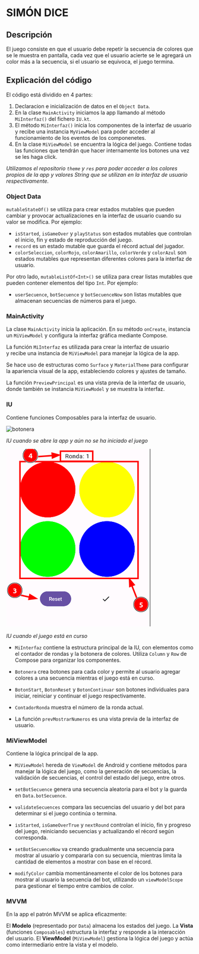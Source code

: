 # SIMÓN DICE

## Descripción
El juego consiste en que el usuario debe repetir la secuencia de colores que se le muestra en pantalla, 
cada vez que el usuario acierte se le agregará un color más a la secuencia, 
si el usuario se equivoca, el juego termina.

## Explicación del código
El código está dividido en 4 partes:
1. Declaracion e inicialización de datos en el `Object Data`.
2. En la clase `MainActivity` iniciamos la app llamando al método `MiInterfaz()` del fichero `IU.kt`.
3. El método `MiInterfaz()` inicia los componentes de la interfaz de usuario y recibe una instancia `MyViewModel`
para poder acceder al funcionamiento de los eventos de los componenetes.
4. En la clase `MiViewModel` se encuentra la lógica del juego. Contiene todas las funciones 
que tendrán que hacer internamente los botones una vez se les haga click.

_Utilizamos el repositorio `theme` y `res` para poder acceder a los colores propios de la app y 
valores String que se utilizan en la interfaz de usuario respectivamente._

### Object Data

`mutableStateOf()` se utiliza para crear estados mutables que pueden cambiar y 
provocar actualizaciones en la interfaz de usuario cuando su valor se modifica. Por ejemplo:

- `isStarted`, `isGameOver` y `playStatus` son estados mutables que controlan el inicio, fin y estado de reproducción del juego.
- `record` es un estado mutable que guarda el récord actual del jugador.
- `colorSeleccion`, `colorRojo`, `colorAmarillo`, `colorVerde` y `colorAzul` son estados mutables 
que representan diferentes colores para la interfaz de usuario.

Por otro lado, `mutableListOf<Int>()` se utiliza para crear listas mutables que pueden contener elementos del tipo `Int`. Por ejemplo:

- `userSecuence`, `botSecuence` y `botSecuenceNow` son listas mutables que almacenan secuencias de números para el juego.

### MainActivity
La clase `MainActivity` inicia la aplicación. En su método `onCreate`, instancia un `MiViewModel` 
y configura la interfaz gráfica mediante Compose.

La función `MiInterfaz` es utilizada para crear la interfaz de usuario  
y recibe una instancia de `MiViewModel` para manejar la lógica de la app.

Se hace uso de estructuras como `Surface` y `MaterialTheme` 
para configurar la apariencia visual de la app, estableciendo colores y ajustes de tamaño.

La función `PreviewPrincipal` es una vista previa de la interfaz de usuario, 
donde también se instancia `MiViewModel` y se muestra la interfaz.

### IU
Contiene funciones Composables para la interfaz de usuario.


![botonera](/imagenes/botonera.png)

_IU cuando se abre la app y aún no se ha iniciado el juego_


![startContinue](./imagenes/botonera.png)

_IU cuando el juego está en curso_

- `MiInterfaz` contiene la estructura principal de la IU, 
con elementos como el contador de rondas y la botonera de colores. 
Utiliza `Column` y `Row` de Compose para organizar los componentes.

- `Botonera` crea botones para cada color y permite al usuario agregar 
colores a una secuencia mientras el juego está en curso.

- `BotonStart`, `BotonReset` y `BotonContinuar` 
son botones individuales para iniciar, reiniciar y continuar el juego respectivamente.

- `ContadorRonda` muestra el número de la ronda actual.

- La función `prevMostrarNumeros` es una vista previa de la interfaz de usuario.

### MiViewModel
Contiene la lógica principal de la app.

- `MiViewModel` hereda de `ViewModel` de Android y contiene métodos para manejar la lógica del juego, 
como la generación de secuencias, la validación de secuencias, el control del estado del juego, entre otros.

- `setBotSecuence` genera una secuencia aleatoria para el bot y la guarda en `Data.botSecuence`.

- `validateSecuences` compara las secuencias del usuario y del bot para determinar si el juego continúa o termina.

- `isStarted`, `isGameOverTrue` y `nextRound` controlan el inicio, 
fin y progreso del juego, reiniciando secuencias y actualizando el récord según corresponda.

- `setBotSecuenceNow` va creando gradualmente una secuencia para 
mostrar al usuario y compararla con su secuencia, mientras limita la cantidad de elementos a mostrar con base en el récord.

- `modifyColor` cambia momentáneamente el color de los botones 
para mostrar al usuario la secuencia del bot, utilizando un `viewModelScope` para gestionar el tiempo entre cambios de color.

### MVVM
En la app el patrón MVVM se aplica eficazmente:

El **Modelo** (representado por `Data`) almacena los estados del juego.
La **Vista** (funciones `Composables`) estructura la interfaz y responde a la interacción del usuario.
El **ViewModel** (`MiViewModel`) gestiona la lógica del juego y actúa como intermediario entre la vista y el modelo.